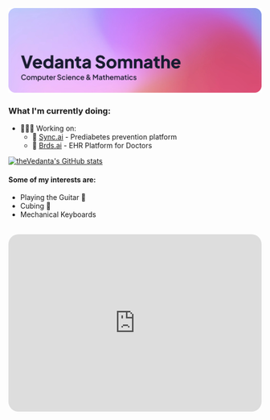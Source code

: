 ![Header Image](https://github.com/theVedanta/theVedanta/blob/main/header.png?raw=true)



### What I'm currently doing:
<ul>
  <li>👨🏻‍💻 Working on:
    <ul>
      <li>🏥 <a href="https://justsync.ai" target="_blank">Sync.ai</a> - Prediabetes prevention platform</li>
      <li>🏥 <a href="https://brdsai.com" target="_blank">Brds.ai</a> - EHR Platform for Doctors</li>
    </ul>
  </li>
</ul>

[![theVedanta's GitHub stats](https://github-readme-stats.vercel.app/api?username=theVedanta&show_icons=true&theme=github_dark)](https://github.com/theVedanta/github-readme-stats)

#### Some of my interests are:
<ul>
  <li>Playing the Guitar 🎸</li>
  <li>Cubing 🧩</li>
  <li>Mechanical Keyboards</li>
</ul>
<br>

<iframe style="border-radius:20px" src="https://open.spotify.com/embed/playlist/2d2mAaqEgJHVx4UXWou4R0?utm_source=generator" width="100%" height="352" frameBorder="0" allowfullscreen="" allow="autoplay; clipboard-write; encrypted-media; fullscreen; picture-in-picture" loading="lazy"></iframe>

